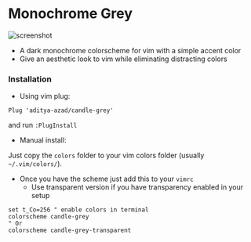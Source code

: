 # Monochrome Grey

![screenshot](screenshot.png)

- A dark monochrome colorscheme for vim with a simple accent color
- Give an aesthetic look to vim while eliminating distracting colors

### Installation

- Using vim plug:

```vim
Plug 'aditya-azad/candle-grey'
```

and run `:PlugInstall`

- Manual install:

Just copy the `colors` folder to your vim colors folder (usually `~/.vim/colors/`).

- Once you have the scheme just add this to your `vimrc`
  - Use transparent version if you have transparency enabled in your setup

```vim
set t_Co=256 " enable colors in terminal
colorscheme candle-grey
" Or
colorscheme candle-grey-transparent
```

